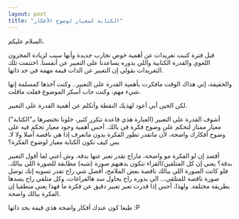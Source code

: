 ```yaml
---
layout: post
title: "الكتابة كمعيار لوضوح الأفكار"
---
```


السلام عليكم،

قبل فترة كتبت تغريدات عن أهمية خوض تجارب جديدة وأنها سبب لزيادة المخزون اللغوي والقدرة الكتابية واللي بدوره يساعدنا على التعبير عن أنفسنا. اختتمت تلك التغريدات بقولي إن التعبير عن الذات قيمة مهمة في حد ذاتها.

والحقيقة، إني هذاك الوقت مافكرت بأهمية القدرة على التعبير.. وكنت آخذها كمسلمة إنها شيء مهم، وكنت حاب أسكر الموضوع فقلت ماقلت.

لكن الحين أبي أعود لهذيك النقطة وأتكلم عن أهمية القدرة على التعبير.

أشوف القدرة على التعبير (العبارة هذي قاعدة تتكرر كثير، خلونا نختصرها بـ"الكتابة") معيار ممتاز لتحكم على وضوح فكرة في بالك. أحس أهمية وجود معيار تحكم فيه على وضوح أفكارك واضحة، لأن ماتقدر تطور الفكرة بدون ماتعرف إذا هي ناقصة أصلا ولا لا. بس كيف تكون الكتابة معيار لوضوح الفكرة؟

أقصد إن لو الفكرة مو واضحة، ماراح تقدر تعبر عنها بدقة. وش أعني لما أقول التعبير بدقة؟ يعني إن كل المتلقين/القراء تتكون بذهنهم صورة (شبه) مطابقة للصورة اللي ببالك. فلو كانت الصورة اللي ببالك ناقصة بعض الملامح، أفضل شي راح تقدر تسويه إنك توصل صورة ناقصة للمتلقي... الي بدوره راح يحاول سد هالفراغات، وكل متلقي راح يسدها بطريقة مختلفة. ولهذا، أحس إذا قدرت تعبر تعبير دقيق عن فكرة ما فهذا يعني منطقيا إن الفكرة ببالك واضحة.

طبعا كون عندك أفكار واضحة هذي قيمة بحد ذاتها :P 

